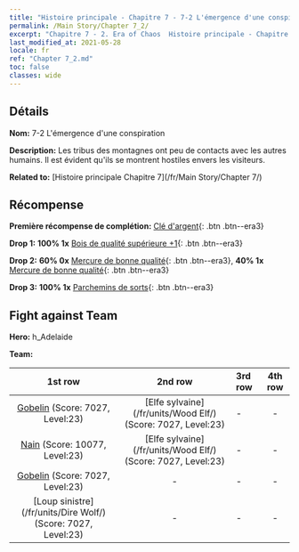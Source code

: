 ```yaml
---
title: "Histoire principale - Chapitre 7 - 7-2 L'émergence d'une conspiration"
permalink: /Main Story/Chapter 7_2/
excerpt: "Chapitre 7 - 2. Era of Chaos  Histoire principale - Chapitre 7_2. 7-2 L'émergence d'une conspiration"
last_modified_at: 2021-05-28
locale: fr
ref: "Chapter 7_2.md"
toc: false
classes: wide
---
```


## Détails

 **Nom:** 7-2 L'émergence d'une conspiration

 **Description:** Les tribus des montagnes ont peu de contacts avec les autres humains. Il est évident qu'ils se montrent hostiles envers les visiteurs.

 **Related to:** [Histoire principale Chapitre 7](/fr/Main Story/Chapter 7/)

## Récompense

 **Première récompense de complétion:** [Clé d'argent](/ItemsFR/con_693/){: .btn .btn--era3}

 **Drop 1:** **100% 1x** [Bois de qualité supérieure +1](/ItemsFR/mat_20/){: .btn .btn--era3}

 **Drop 2:** **60% 0x** [Mercure de bonne qualité](/ItemsFR/mat_14/){: .btn .btn--era3}, **40% 1x** [Mercure de bonne qualité](/ItemsFR/mat_14/){: .btn .btn--era3}

 **Drop 3:** **100% 1x** [Parchemins de sorts](/ItemsFR/con_694/){: .btn .btn--era3}


## Fight against Team
 **Hero:** h_Adelaide

 **Team:**


  | 1st row | 2nd row | 3rd row | 4th row |
  |:----:|:----:|:----|:----:|
  | [Gobelin](/fr/units/Goblin/) (Score: 7027, Level:23)  | [Elfe sylvaine](/fr/units/Wood Elf/) (Score: 7027, Level:23)  | - | - |
  | [Nain](/fr/units/Dwarf/) (Score: 10077, Level:23)  | [Elfe sylvaine](/fr/units/Wood Elf/) (Score: 7027, Level:23)  | - | - |
  | [Gobelin](/fr/units/Goblin/) (Score: 7027, Level:23)  | - | - | - |
  | [Loup sinistre](/fr/units/Dire Wolf/) (Score: 7027, Level:23)  | - | - | - |


